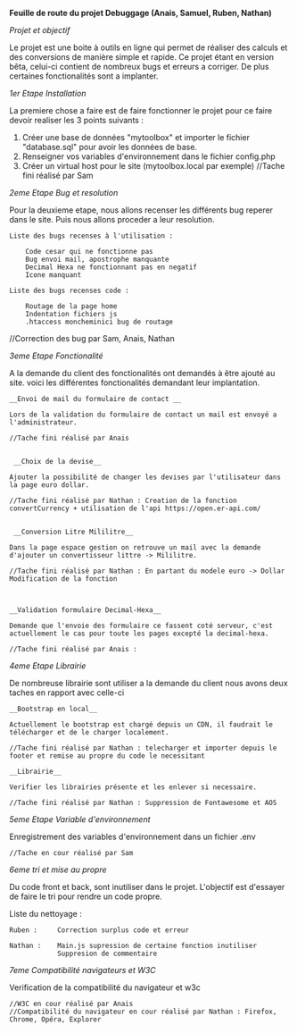 
**Feuille de route du projet Debuggage (Anais, Samuel, Ruben, Nathan)**


*Projet et objectif*

Le projet est une boite à outils en ligne qui permet de réaliser des calculs et des conversions de manière simple et rapide. 
Ce projet étant en version bêta, celui-ci contient de nombreux bugs et erreurs a corriger. De plus certaines fonctionalités sont a implanter.




*1er Etape  Installation*


La premiere chose a faire est de faire fonctionner le projet pour ce faire devoir realiser les 3 points suivants :

1. Créer une base de données "mytoolbox" et importer le fichier "database.sql" pour avoir les données de base.
2. Renseigner vos variables d'environnement dans le fichier config.php          
3. Créer un virtual host pour le site (mytoolbox.local par exemple)             //Tache fini réalisé par Sam
          




*2eme Etape Bug et resolution*


Pour la deuxieme etape, nous allons recenser les différents bug reperer dans le site. Puis nous allons proceder a leur resolution.

    Liste des bugs recenses à l'utilisation :

        Code cesar qui ne fonctionne pas
        Bug envoi mail, apostrophe manquante
        Decimal Hexa ne fonctionnant pas en negatif
        Icone manquant

    Liste des bugs recenses code :

        Routage de la page home         
        Indentation fichiers js
        .htaccess moncheminici bug de routage

//Correction des bug par Sam, Anais, Nathan


*3eme Etape Fonctionalité*


A la demande du client des fonctionalités ont demandés à être ajouté au site. voici les différentes fonctionalités demandant leur implantation. 


    __Envoi de mail du formulaire de contact __

    Lors de la validation du formulaire de contact un mail est envoyé a l'administrateur.

    //Tache fini réalisé par Anais


     __Choix de la devise__

    Ajouter la possibilité de changer les devises par l'utilisateur dans la page euro dollar.

    //Tache fini réalisé par Nathan : Creation de la fonction convertCurrency + utilisation de l'api https://open.er-api.com/


     __Conversion Litre Mililitre__

    Dans la page espace gestion on retrouve un mail avec la demande d'ajouter un convertisseur littre -> Mililitre.

    //Tache fini réalisé par Nathan : En partant du modele euro -> Dollar Modification de la fonction



    __Validation formulaire Decimal-Hexa__

    Demande que l'envoie des formulaire ce fassent coté serveur, c'est actuellement le cas pour toute les pages excepté la decimal-hexa.

    //Tache fini réalisé par Anais :




*4eme Etape Librairie*


De nombreuse librairie sont utiliser a la demande du client nous avons deux taches en rapport avec celle-ci

    __Bootstrap en local__

    Actuellement le bootstrap est chargé depuis un CDN, il faudrait le télécharger et de le charger localement.

    //Tache fini réalisé par Nathan : telecharger et importer depuis le footer et remise au propre du code le necessitant

    __Librairie__

    Verifier les librairies présente et les enlever si necessaire.

    //Tache fini réalisé par Nathan : Suppression de Fontawesome et AOS




*5eme Etape Variable d'environnement*


Enregistrement des variables d'environnement dans un fichier .env

    //Tache en cour réalisé par Sam



*6eme tri et mise au propre*


Du code front et back, sont inutiliser dans le projet. L'objectif est d'essayer de faire le tri pour rendre un code propre. 

Liste du nettoyage : 

    Ruben :     Correction surplus code et erreur

    Nathan :    Main.js supression de certaine fonction inutiliser
                Suppresion de commentaire




*7eme Compatibilité navigateurs et W3C*

Verification de la compatibilité du navigateur et w3c 

    //W3C en cour réalisé par Anais
    //Compatibilité du navigateur en cour réalisé par Nathan : Firefox, Chrome, Opéra, Explorer

    